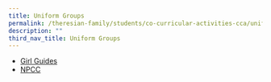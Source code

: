 ```yaml
---
title: Uniform Groups
permalink: /theresian-family/students/co-curricular-activities-cca/uniform-groups/
description: ""
third_nav_title: Uniform Groups
---
```


<ul>
<li><a href="/theresian-family/students/co-curricular-activities-cca/uniform-groups/girl-guides">Girl Guides</a></li>
<li><a href="/theresian-family/students/co-curricular-activities-cca/uniform-groups/npcc">NPCC</a></li>
</ul>